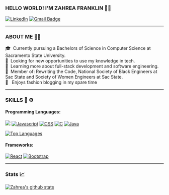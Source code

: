 ### HELLO WORLD! I'M ZAHREA FRANKLIN 👋🏽


[![LinkedIn](https://img.shields.io/badge/linkedin-%230077B5.svg?&style=for-the-badge&logo=linkedin&logoColor=white)](https://www.linkedin.com/in/zahrea-franklin/)
[![Gmail Badge](https://img.shields.io/badge/gmail-c14438?style=for-the-badge&logo=Gmail&logoColor=white)](mailto:zahrea.franklin@gmail.com)


____________________________________________________________________

###  ABOUT ME 👩🏽
 🎓  &nbsp;Currently pursuing a Bachelors of Science in Computer Science at Sacramento State University.<br>
 🔭  &nbsp;Looking for new opportunities to use my knowledge in tech.<br>
📓  &nbsp;Learning more about full-stack development and software engineering.<br>
 👯  &nbsp;Member of: Rewriting the Code, National Society of Black Engineers at Sac State and Society of Women Engineers at Sac State.<br>
 🖤  &nbsp; Enjoys fashion blogging in my spare time

____________________________________________________________________

### SKILLS 🔧 ⚙️
<h4>Programming Languages:</h4>

[![](https://img.shields.io/badge/html5%20-%23E34F26.svg?&style=for-the-badge&logo=html5&logoColor=white%22)](https://github.com/zahreafranklin/)
[![Javascript](https://img.shields.io/badge/javascript%20-%23323330.svg?&style=for-the-badge&logo=javascript&logoColor=%23F7DF1E)](https://github.com/zahreafranklin/)
[![CSS](https://img.shields.io/badge/css3%20-%231572B6.svg?&style=for-the-badge&logo=css3&logoColor=white)](https://github.com/zahreafranklin/)
[![C](https://img.shields.io/badge/c%20-%2300599C.svg?&style=for-the-badge&logo=c&logoColor=white)](https://github.com/zahreafranklin/)
[![Java](https://img.shields.io/badge/java-%23ED8B00.svg?&style=for-the-badge&logo=java&logoColor=white)](https://github.com/zahreafranklin/)

[![Top Languages](https://github-readme-stats.vercel.app/api/top-langs/?username=zahreafranklin)](https://github.com/zahreafranklin/github-readme-stats)


<h4>Frameworks:</h4>

[![React](https://img.shields.io/badge/react%20-%2320232a.svg?&style=for-the-badge&logo=react&logoColor=%2361DAFB)](https://github.com/zahreafranklin/)
[![Bootstrap](https://img.shields.io/badge/bootstrap%20-%23563D7C.svg?&style=for-the-badge&logo=bootstrap&logoColor=white)](https://github.com/zahreafranklin/)
____________________________________________________________________
### Stats 📈

[![Zahrea's github stats](https://github-readme-stats.vercel.app/api?username=zahreafranklin&show_icons=true&theme=graywhite)](https://github.com/zahreafranklin/github-readme-stats)
